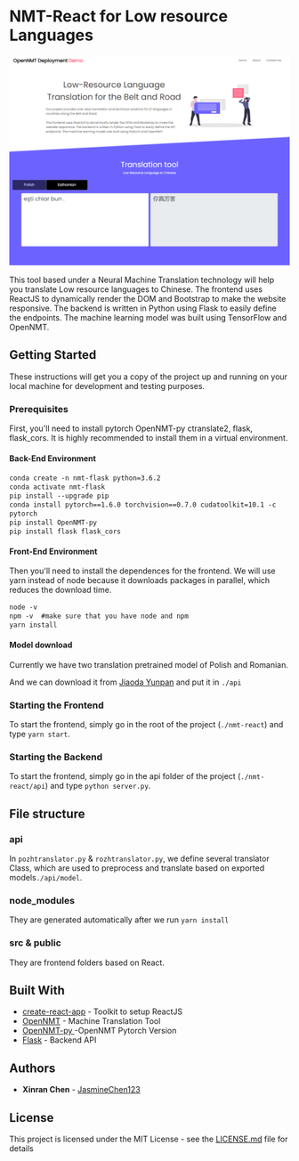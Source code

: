 # NMT-React for Low resource Languages


![Screen Preview](./preview.png)


This tool based under a Neural Machine Translation technology will help you translate Low resource languages to Chinese. The frontend uses ReactJS to dynamically render the DOM and Bootstrap to make the website responsive. The backend is written in Python using Flask to easily define the endpoints. The machine learning model was built using TensorFlow and OpenNMT.

## Getting Started

These instructions will get you a copy of the project up and running on your local machine for development and testing purposes.

### Prerequisites

First, you'll need to install pytorch OpenNMT-py ctranslate2, flask, flask_cors. It is highly recommended to install them in a virtual environment.

#### Back-End Environment
```
conda create -n nmt-flask python=3.6.2
conda activate nmt-flask
pip install --upgrade pip
conda install pytorch==1.6.0 torchvision==0.7.0 cudatoolkit=10.1 -c pytorch
pip install OpenNMT-py
pip install flask flask_cors 
```

#### Front-End Environment
Then you'll need to install the dependences for the frontend. We will use yarn instead of node because it downloads packages in parallel, which reduces the download time. 

```
node -v
npm -v  #make sure that you have node and npm 
yarn install
```
#### Model download

Currently we have two translation pretrained model of Polish and Romanian.

And we can download it from  [Jiaoda Yunpan](https://jbox.sjtu.edu.cn/l/v18BdF) and put it in `./api`

### Starting the Frontend

To start the frontend, simply go in the root of the project (`./nmt-react`) and type  `yarn start`.

### Starting the Backend

To start the frontend, simply go in the api folder of the project (`./nmt-react/api`) and type  `python server.py`.


## File structure
### api
In `pozhtranslator.py` & `rozhtranslator.py`, we define several translator Class, which are used to preprocess and translate based on exported models`./api/model`.

### node_modules
They are generated automatically after we run `yarn install`

### src & public

They are frontend folders based on React.

## Built With

* [create-react-app](https://github.com/facebook/create-react-app) - Toolkit to setup ReactJS
* [OpenNMT](https://opennmt.net/) - Machine Translation Tool
* [OpenNMT-py ](https://github.com/OpenNMT/OpenNMT-py) -OpenNMT Pytorch Version
* [Flask](https://github.com/pallets/flask) - Backend API

## Authors

* **Xinran Chen** - [JasmineChen123](https://github.com/JasmineChen123)

## License

This project is licensed under the MIT License - see the [LICENSE.md](LICENSE.md) file for details


